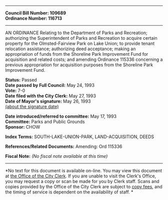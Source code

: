 * * * * *  
  
**Council Bill Number: [](#h0)[](#h2)109689**   
**Ordinance Number: 116713**  
  
* * * * *  
  
AN ORDINANCE Relating to the Department of Parks and Recreation; authorizing the Superintendent of Parks and Recreation to acquire certain property for the Olmsted-Fairview Park on Lake Union; to provide tenant relocation assistance; authorizing deed acceptance; making an appropriation of funds from the Shoreline Park Improvement Fund for acquisition and related costs; and amending Ordinance 115336 concerning a previous appropriation for acquisition purposes from the Shoreline Park Improvement Fund.  
  
**Status:** Passed   
**Date passed by Full Council:** May 24, 1993   
**Vote:** 7-0   
**Date filed with the City Clerk:** May 27, 1993   
**Date of Mayor's signature:** May 26, 1993   
[(about the signature date)](/~public/approvaldate.htm)   
  
  
**Date introduced/referred to committee:** May 17, 1993   
**Committee:** Parks and Public Grounds   
**Sponsor:** CHOW   
  
**Index Terms:** SOUTH-LAKE-UNION-PARK, LAND-ACQUISITION, DEEDS  
  
**References/Related Documents:** Amending: Ord 115336  
  
**Fiscal Note:** *(No fiscal note available at this time)*  
  
* * * * *  
  
*No text for this document is available on-line. You may view this document at [the Office of the City Clerk](http://www.seattle.gov/leg/clerk/contactUs.htm). If you are unable to visit the Clerk's Office, you may request a copy or scan be made for you by Clerk staff. Scans and copies provided by the Office of the City Clerk are subject to [copy fees](http://clerk.seattle.gov/~public/clerkfees.htm), and the timing of service is dependent on the availability of staff. *  
  
  
